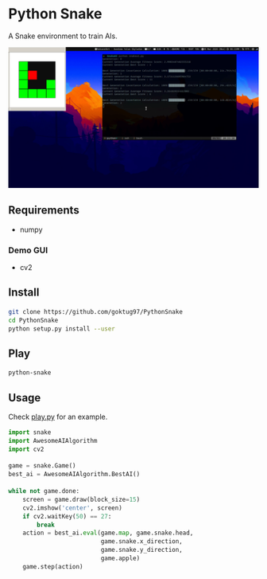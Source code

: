 Python Snake
==========================================

A Snake environment to train AIs.

![Playing](https://raw.githubusercontent.com/goktug97/PythonSnake/master/snakeai.gif)

## Requirements
* numpy

### Demo GUI
* cv2 

## Install

```bash
git clone https://github.com/goktug97/PythonSnake
cd PythonSnake
python setup.py install --user
```

## Play

``` bash
python-snake
```

## Usage

Check [play.py](https://github.com/goktug97/PythonSnake/blob/master/play.py) for an example.

``` python
import snake
import AwesomeAIAlgorithm
import cv2

game = snake.Game()
best_ai = AwesomeAIAlgorithm.BestAI()

while not game.done:
    screen = game.draw(block_size=15)
    cv2.imshow('center', screen)
    if cv2.waitKey(50) == 27:
        break
    action = best_ai.eval(game.map, game.snake.head,
                          game.snake.x_direction,
                          game.snake.y_direction,
                          game.apple)
    game.step(action)
```

